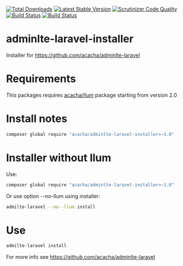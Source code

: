 [![Total Downloads](https://poser.pugx.org/acacha/adminlte-laravel-installer/downloads.png)](https://packagist.org/packages/acacha/adminlte-laravel-installer)
[![Latest Stable Version](https://poser.pugx.org/acacha/adminlte-laravel-installer/v/stable.png)](https://packagist.org/packages/acacha/adminlte-laravel-installer)
[![Scrutinizer Code Quality](https://scrutinizer-ci.com/g/acacha/adminlte-laravel-installer/badges/quality-score.png?b=master)](https://scrutinizer-ci.com/g/adminlte-laravel-installer/llum/?branch=master)
[![Build Status](https://scrutinizer-ci.com/g/acacha/adminlte-laravel-installer/badges/build.png?b=master)](https://scrutinizer-ci.com/g/acacha/adminlte-laravel-installer/build-status/master)
[![Build Status](https://travis-ci.org/acacha/adminlte-laravel-installer.svg?branch=master)](https://travis-ci.org/acacha/adminlte-laravel-installer)

# adminlte-laravel-installer

Installer for https://github.com/acacha/adminlte-laravel

# Requirements

This packages requires [acacha/llum](https://github.com/acacha/llum) package starting from version 2.0

# Install notes

```bash
composer global require "acacha/adminlte-laravel-installer=~3.0"
```

# Installer without llum

Use:

```bash
composer global require "acacha/adminlte-laravel-installer=~1.0"
```

Or use option --no-llum using installer:

```bash
admilte-laravel --no--llum install
```

# Use

```bash
admilte-laravel install
```

For more info see https://github.com/acacha/adminlte-laravel

